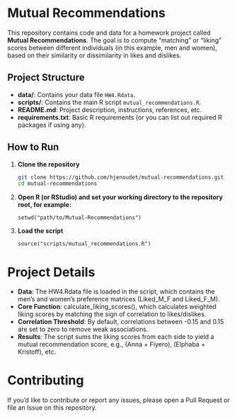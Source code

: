 # Mutual Recommendations

This repository contains code and data for a homework project called **Mutual Recommendations**. The goal is to compute “matching” or “liking” scores between different individuals (in this example, men and women), based on their similarity or dissimilarity in likes and dislikes.

## Project Structure

- **data/**: Contains your data file `HW4.Rdata`.
- **scripts/**: Contains the main R script `mutual_recommendations.R`.  
- **README.md**: Project description, instructions, references, etc.
- **requirements.txt**: Basic R requirements (or you can list out required R packages if using any).

## How to Run

1. **Clone the repository**  
   ```bash
   git clone https://github.com/hjenoudet/mutual-recommendations.git
   cd mutual-recommendations
   ```

2. **Open R (or RStudio) and set your working directory to the repository root, for example:**
   ```{r}
   setwd("path/to/Mutual-Recommendations")
   ```
3. **Load the script**
   ```{r}
   source("scripts/mutual_recommendations.R")
   ```
# Project Details 
- **Data**: The HW4.Rdata file is loaded in the script, which contains the men’s and women’s preference matrices (Liked_M_F and Liked_F_M).
- **Core Function**: calculate_liking_scores(), which calculates weighted liking scores by matching the sign of correlation to likes/dislikes.
- **Correlation Threshold**: By default, correlations between -0.15 and 0.15 are set to zero to remove weak associations.
- **Results**: The script sums the liking scores from each side to yield a mutual recommendation score, e.g., (Anna + Fiyero), (Elphaba + Kristoff), etc.

# Contributing
If you’d like to contribute or report any issues, please open a Pull Request or file an Issue on this repository.

